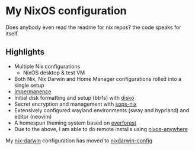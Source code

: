 # My NixOS configuration

Does anybody even read the readme for nix repos? the code speaks for itself.

## Highlights
- Multiple Nix configurations
    - NixOS desktop & test VM
- Both Nix, Nix Darwin and Home Manager configurations rolled into a single setup
- [Impermanence](https://github.com/nix-community/impermanence)
- Initial disk formatting and setup (btrfs) with [disko](https://github.com/nix-community/disko)
- Secret encryption and management with [sops-nix](https://github.com/Mic92/sops-nix)
- Extensively configured wayland environments (sway and hyprland) and editor (neovim)
- A homespun theming system based on [everforest](https://github.com/sainnhe/everforest)
- Due to the above, I am able to do remote installs using [nixos-anywhere](https://github.com/nix-community/nixos-anywhere)

My [nix-darwin](https://github.com/LnL7/nix-darwin) configuration has moved to [nixdarwin-config](https://github.com/lucidph3nx/nixdarwin-config)
